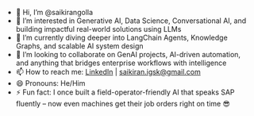 - 👋 Hi, I’m @saikirangolla  
- 👀 I’m interested in Generative AI, Data Science, Conversational AI, and building impactful real-world solutions using LLMs  
- 🌱 I’m currently diving deeper into LangChain Agents, Knowledge Graphs, and scalable AI system design  
- 💞️ I’m looking to collaborate on GenAI projects, AI-driven automation, and anything that bridges enterprise workflows with intelligence  
- 📫 How to reach me: [LinkedIn](https://www.linkedin.com/in/golla-saikiran) | saikiran.igsk@gmail.com 
- 😄 Pronouns: He/Him  
- ⚡ Fun fact: I once built a field-operator-friendly AI that speaks SAP fluently – now even machines get their job orders right on time 😎

<!---
saikirangolla/saikirangolla is a ✨ special ✨ repository because its `README.md` (this file) appears on your GitHub profile.
You can click the Preview link to take a look at your changes.
--->

